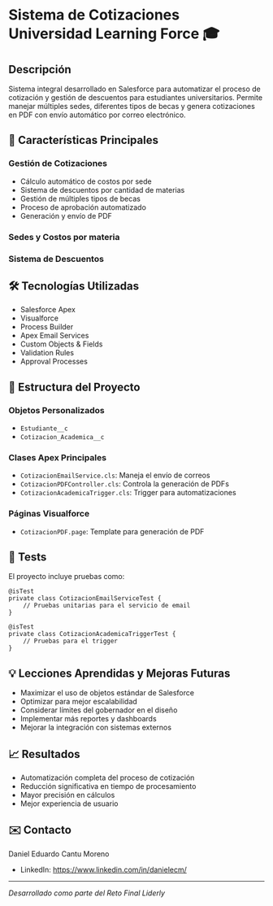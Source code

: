 # Sistema de Cotizaciones Universidad Learning Force 🎓

## Descripción
Sistema integral desarrollado en Salesforce para automatizar el proceso de cotización y gestión de descuentos para estudiantes universitarios. Permite manejar múltiples sedes, diferentes tipos de becas y genera cotizaciones en PDF con envío automático por correo electrónico.

## 🌟 Características Principales

### Gestión de Cotizaciones
- Cálculo automático de costos por sede
- Sistema de descuentos por cantidad de materias
- Gestión de múltiples tipos de becas
- Proceso de aprobación automatizado
- Generación y envío de PDF

### Sedes y Costos por materia

### Sistema de Descuentos

## 🛠️ Tecnologías Utilizadas
- Salesforce Apex
- Visualforce
- Process Builder
- Apex Email Services
- Custom Objects & Fields
- Validation Rules
- Approval Processes

## 📁 Estructura del Proyecto

### Objetos Personalizados
- `Estudiante__c`
- `Cotizacion_Academica__c`

### Clases Apex Principales
- `CotizacionEmailService.cls`: Maneja el envío de correos
- `CotizacionPDFController.cls`: Controla la generación de PDFs
- `CotizacionAcademicaTrigger.cls`: Trigger para automatizaciones

### Páginas Visualforce
- `CotizacionPDF.page`: Template para generación de PDF

## 🧪 Tests
El proyecto incluye pruebas como:
```apex
@isTest
private class CotizacionEmailServiceTest {
    // Pruebas unitarias para el servicio de email
}

@isTest
private class CotizacionAcademicaTriggerTest {
    // Pruebas para el trigger
}
```

## 💡 Lecciones Aprendidas y Mejoras Futuras
- Maximizar el uso de objetos estándar de Salesforce
- Optimizar para mejor escalabilidad
- Considerar límites del gobernador en el diseño
- Implementar más reportes y dashboards
- Mejorar la integración con sistemas externos

## 📈 Resultados
- Automatización completa del proceso de cotización
- Reducción significativa en tiempo de procesamiento
- Mayor precisión en cálculos
- Mejor experiencia de usuario

## ✉️ Contacto
Daniel Eduardo Cantu Moreno
- LinkedIn: https://www.linkedin.com/in/danielecm/
---
*Desarrollado como parte del Reto Final Liderly*

